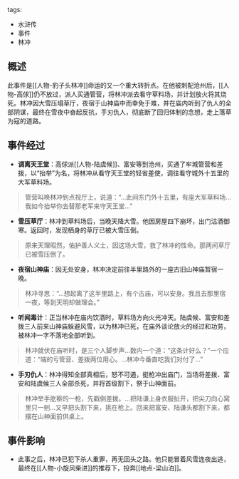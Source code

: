 tags:
  - 水浒传
  - 事件
  - 林冲

## 概述
此事件是[[人物-豹子头林冲]]命运的又一个重大转折点。在他被刺配沧州后，[[人物-高俅]]仍不放过，派人买通管营，将林冲派去看守草料场，并计划放火将其烧死。林冲因大雪压塌草厅，夜宿于山神庙中而幸免于难，并在庙内听到了仇人的全部阴谋，最终在雪夜中奋起反抗，手刃仇人，彻底断了回归体制的念想，走上落草为寇的道路。

## 事件经过
- **调离天王堂**：高俅派[[人物-陆虞候]]、富安等到沧州，买通了牢城管营和差拨，以“抬举”为名，将林冲从看守天王堂的轻省差使，调往看守城外十五里的大军草料场。
> 管营叫唤林冲到点视厅上，说道：“...此间东门外十五里，有座大军草料场...我如今抬举你去替那老军来守天王堂...”

- **雪压草厅**：林冲到草料场后，当晚天降大雪。他因房屋四下崩坏，出门沽酒御寒。返回时，发现栖身的草厅已被大雪压倒。
> 原来天理昭然，佑护善人义士，因这场大雪，救了林冲的性命。那两间草厅已被雪压倒了。

- **夜宿山神庙**：因无处安身，林冲决定前往半里路外的一座古旧山神庙暂宿一晚。
> 林冲寻思：“...想起离了这半里路上，有个古庙，可以安身。我且去那里宿一夜，等到天明却做理会。”

- **听闻毒计**：正当林冲在庙内饮酒时，草料场方向火光冲天。陆虞候、富安和差拨三人前来山神庙躲避风雪，以为林冲已死，在庙外谈论放火的经过和功劳，被林冲一字不落地全部听到。
> 林冲就伏在庙听时，是三个人脚步声...数内一个道：“这条计好么？”一个应道：“端的亏管营、差拨两位用心。...林冲今番直吃我们对付了...”

- **手刃仇人**：林冲得知全部真相后，怒不可遏，挺枪冲出庙门，当场将差拨、富安和陆虞候三人全部杀死，并将首级割下，祭于山神面前。
> 林冲举手肐察的一枪，先戳倒差拨。...把陆谦上身衣服扯开，把尖刀向心窝里只一剜...又早把头割下来，挑在枪上。回来把富安、陆谦头都割下来，都摆在山神面前供桌上。

## 事件影响
- 此事之后，林冲已犯下杀人重罪，再无回头之路。他只能冒着风雪连夜出逃，最终在[[人物-小旋风柴进]]的推荐下，投奔[[地点-梁山泊]]。
